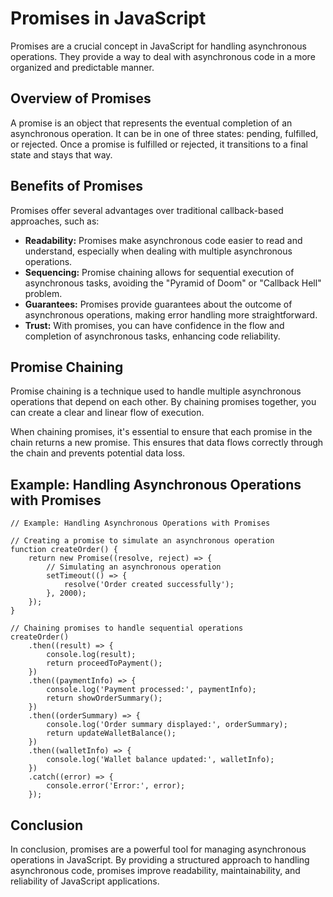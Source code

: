 
Promises in JavaScript
======================

Promises are a crucial concept in JavaScript for handling asynchronous operations. They provide a way to deal with asynchronous code in a more organized and predictable manner.

Overview of Promises
--------------------

A promise is an object that represents the eventual completion of an asynchronous operation. It can be in one of three states: pending, fulfilled, or rejected. Once a promise is fulfilled or rejected, it transitions to a final state and stays that way.

Benefits of Promises
--------------------

Promises offer several advantages over traditional callback-based approaches, such as:

*   **Readability:** Promises make asynchronous code easier to read and understand, especially when dealing with multiple asynchronous operations.
*   **Sequencing:** Promise chaining allows for sequential execution of asynchronous tasks, avoiding the "Pyramid of Doom" or "Callback Hell" problem.
*   **Guarantees:** Promises provide guarantees about the outcome of asynchronous operations, making error handling more straightforward.
*   **Trust:** With promises, you can have confidence in the flow and completion of asynchronous tasks, enhancing code reliability.

Promise Chaining
----------------

Promise chaining is a technique used to handle multiple asynchronous operations that depend on each other. By chaining promises together, you can create a clear and linear flow of execution.

When chaining promises, it's essential to ensure that each promise in the chain returns a new promise. This ensures that data flows correctly through the chain and prevents potential data loss.

Example: Handling Asynchronous Operations with Promises
-------------------------------------------------------

    
    // Example: Handling Asynchronous Operations with Promises
    
    // Creating a promise to simulate an asynchronous operation
    function createOrder() {
        return new Promise((resolve, reject) => {
            // Simulating an asynchronous operation
            setTimeout(() => {
                resolve('Order created successfully');
            }, 2000);
        });
    }
    
    // Chaining promises to handle sequential operations
    createOrder()
        .then((result) => {
            console.log(result);
            return proceedToPayment();
        })
        .then((paymentInfo) => {
            console.log('Payment processed:', paymentInfo);
            return showOrderSummary();
        })
        .then((orderSummary) => {
            console.log('Order summary displayed:', orderSummary);
            return updateWalletBalance();
        })
        .then((walletInfo) => {
            console.log('Wallet balance updated:', walletInfo);
        })
        .catch((error) => {
            console.error('Error:', error);
        });
    

Conclusion
----------

In conclusion, promises are a powerful tool for managing asynchronous operations in JavaScript. By providing a structured approach to handling asynchronous code, promises improve readability, maintainability, and reliability of JavaScript applications.